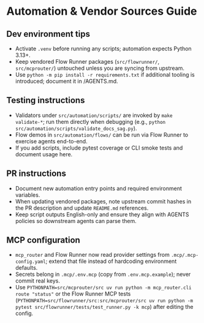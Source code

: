# Automation & Vendor Sources Guide

## Dev environment tips
- Activate `.venv` before running any scripts; automation expects Python 3.13+.
- Keep vendored Flow Runner packages (`src/flowrunner/`, `src/mcprouter/`) untouched unless you are syncing from upstream.
- Use `python -m pip install -r requirements.txt` if additional tooling is introduced; document it in /AGENTS.md.

## Testing instructions
- Validators under `src/automation/scripts/` are invoked by `make validate-*`; run them directly when debugging (e.g., `python src/automation/scripts/validate_docs_sag.py`).
- Flow demos in `src/automation/flows/` can be run via Flow Runner to exercise agents end-to-end.
- If you add scripts, include pytest coverage or CLI smoke tests and document usage here.

## PR instructions
- Document new automation entry points and required environment variables.
- When updating vendored packages, note upstream commit hashes in the PR description and update `README.md` references.
- Keep script outputs English-only and ensure they align with AGENTS policies so downstream agents can parse them.

## MCP configuration
- `mcp_router` and Flow Runner now read provider settings from `.mcp/.mcp-config.yaml`; extend that file instead of hardcoding environment defaults.
- Secrets belong in `.mcp/.env.mcp` (copy from `.env.mcp.example`); never commit real keys.
- Use `PYTHONPATH=src/mcprouter/src uv run python -m mcp_router.cli route "status"` or the Flow Runner MCP tests (`PYTHONPATH=src/flowrunner/src:src/mcprouter/src uv run python -m pytest src/flowrunner/tests/test_runner.py -k mcp`) after editing the config.
